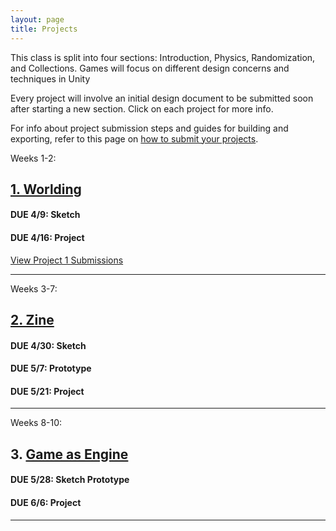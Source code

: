 ```yaml
---
layout: page
title: Projects
---
```


This class is split into four sections: Introduction, Physics, Randomization, and Collections. Games will focus on different design concerns and techniques in Unity

Every project will involve an initial design document to be submitted soon after starting a new section. Click on each project for more info.

For info about project submission steps and guides for building and exporting, refer to this page on [how to submit your projects](how-to-submit-projects.md).

Weeks 1-2:
## [1. Worlding](project-1.md)

#### **DUE 4/9**: Sketch  
#### **DUE 4/16**: Project

[View Project 1 Submissions](project-submissions.html?p=1) 

---

Weeks 3-7:
## [2. Zine](project-2.md)

#### **DUE 4/30:** Sketch
#### **DUE 5/7:** Prototype
#### **DUE 5/21:** Project

<!-- [View Project 2 Submissions](project-submissions.html?p=2) -->

---

Weeks 8-10:
## 3. [Game as Engine](project-3.md)

#### **DUE 5/28:** Sketch Prototype
#### **DUE 6/6:** Project

<!-- [View Project 3 Submissions](project-submissions.html?p=3) -->

---